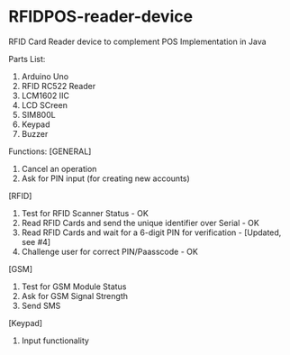 # RFIDPOS-reader-device
RFID Card Reader device to complement POS Implementation in Java

Parts List:
1. Arduino Uno
2. RFID RC522 Reader
3. LCM1602 IIC
4. LCD SCreen
5. SIM800L
6. Keypad
7. Buzzer

Functions:
[GENERAL]
1. Cancel an operation
2. Ask for PIN input (for creating new accounts)

[RFID]
1. Test for RFID Scanner Status - OK
2. Read RFID Cards and send the unique identifier over Serial - OK
3. Read RFID Cards and wait for a 6-digit PIN for verification - [Updated, see #4]
4. Challenge user for correct PIN/Paasscode - OK

[GSM]
1. Test for GSM Module Status
2. Ask for GSM Signal Strength
3. Send SMS

[Keypad]
1. Input functionality

